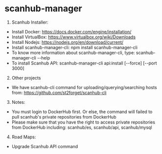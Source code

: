# scanhub-manager

1. Scanhub Installer:
 - Install Docker: https://docs.docker.com/engine/installation/
 - Install VirtualBox: https://www.virtualbox.org/wiki/Downloads
 - Install Nodejs: https://nodejs.org/en/download/current/
 - Install scanhub-manager-cli: npm install scanhub-manager-cli
 - To know more information about scanhub-manager-cli, type: scanhub-manager-cli --help
 - To install Scanhub API: scanhub-manager-cli api:install [--force] [--port 3000]

2. Other projects
 - We have scanhub-cli command for uploading/querying/searching hosts from: https://github.com/st2forget/scanhub-cli

3. Notes:
 - You must login to DockerHub first. Or else, the command will failed to pull scanhub's private repositories from DockerHub
 - Please make sure that you have the right to access private repositories from DockerHub including: scanhub/es, scanhub/api, scanhub/mysql

4. Road Maps:
 - Upgrade Scanhub API command
